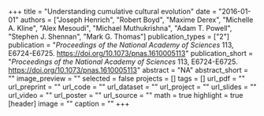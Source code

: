+++
title = "Understanding cumulative cultural evolution"
date = "2016-01-01"
authors = ["Joseph Henrich", "Robert Boyd", "Maxime Derex", "Michelle A. Kline", "Alex Mesoudi", "Michael Muthukrishna", "Adam T. Powell", "Stephen J. Shennan", "Mark G. Thomas"]
publication_types = ["2"]
publication = "_Proceedings of the National Academy of Sciences_ 113, E6724-E6725. https://doi.org/10.1073/pnas.1610005113"
publication_short = "_Proceedings of the National Academy of Sciences_ 113, E6724-E6725. https://doi.org/10.1073/pnas.1610005113"
abstract = "NA"
abstract_short = ""
image_preview = ""
selected = false
projects = []
tags = []
url_pdf = ""
url_preprint = ""
url_code = ""
url_dataset = ""
url_project = ""
url_slides = ""
url_video = ""
url_poster = ""
url_source = ""
math = true
highlight = true
[header]
image = ""
caption = ""
+++
